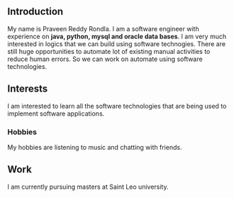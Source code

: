
## Introduction
My name is Praveen Reddy Rondla. I am a software engineer with experience on **java, python, mysql and oracle data bases**. I am very much interested in logics that we can build using software technogies. There are still huge opportunities to automate lot of existing manual activities to reduce human errors. So we can work on automate using software technologies.

## Interests
I am interested to learn all the software technologies that are being used to implement software applications.

### Hobbies
My hobbies are listening to music and chatting with friends.

## Work
I am currently pursuing masters at Saint Leo university.
